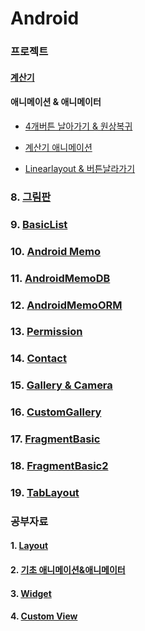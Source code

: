 # Android

### 프로젝트

#### [계산기](https://github.com/kps990515/ProgrammingStudy/tree/master/Android/BasicLayout/app)

#### 애니메이션 & 애니메이터  

- [4개버튼 날아가기 & 원상복귀](https://github.com/kps990515/ProgrammingStudy/tree/master/Android/Rotating)

- [계산기 애니메이션](https://github.com/kps990515/ProgrammingStudy/tree/master/Android/AniCal)

- [Linearlayout & 버튼날라가기](https://github.com/kps990515/ProgrammingStudy/tree/master/Android/LinearLocation)

### 8. [그림판](https://github.com/kps990515/ProgrammingStudy/tree/master/Android/CustomView/app)

### 9. [BasicList](https://github.com/kps990515/ProgrammingStudy/tree/master/Android/BasicList)

### 10. [Android Memo](https://github.com/kps990515/ProgrammingStudy/tree/master/Android/AndroidMemo)

### 11. [AndroidMemoDB](https://github.com/kps990515/ProgrammingStudy/tree/master/Android/AndroidMemoDB)

### 12. [AndroidMemoORM](https://github.com/kps990515/ProgrammingStudy/tree/master/Android/AndroidMemoORM)

### 13. [Permission](https://github.com/kps990515/ProgrammingStudy/tree/master/Android/Permission)

### 14. [Contact](https://github.com/kps990515/ProgrammingStudy/tree/master/Android/Contact)

### 15. [Gallery & Camera](https://github.com/kps990515/ProgrammingStudy/tree/master/Android/Gallery)

### 16. [CustomGallery](https://github.com/kps990515/ProgrammingStudy/tree/master/Android/CustomGallery)

### 17. [FragmentBasic](https://github.com/kps990515/ProgrammingStudy/tree/master/Android/FragmentBasic)

### 18. [FragmentBasic2](https://github.com/kps990515/ProgrammingStudy/tree/master/Android/FragmentBasic2)

### 19. [TabLayout](https://github.com/kps990515/ProgrammingStudy/tree/master/Android/TabLayout)

### 공부자료

#### 1. [Layout](https://github.com/kps990515/ProgrammingStudy/tree/master/Android/BasicLayout)

#### 2. [기초 애니메이션&애니메이터](https://github.com/kps990515/ProgrammingStudy/tree/master/Android/Animation)

#### 3. [Widget](https://github.com/kps990515/ProgrammingStudy/tree/master/Android/BasicWidget)

#### 4. [Custom View](https://github.com/kps990515/ProgrammingStudy/tree/master/Android/CustomView)
